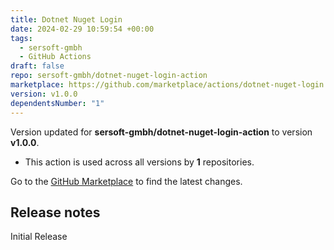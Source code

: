 ```yaml
---
title: Dotnet Nuget Login
date: 2024-02-29 10:59:54 +00:00
tags:
  - sersoft-gmbh
  - GitHub Actions
draft: false
repo: sersoft-gmbh/dotnet-nuget-login-action
marketplace: https://github.com/marketplace/actions/dotnet-nuget-login
version: v1.0.0
dependentsNumber: "1"
---
```



Version updated for **sersoft-gmbh/dotnet-nuget-login-action** to version **v1.0.0**.
- This action is used across all versions by **1** repositories.

Go to the [GitHub Marketplace](https://github.com/marketplace/actions/dotnet-nuget-login) to find the latest changes.

## Release notes

Initial Release
